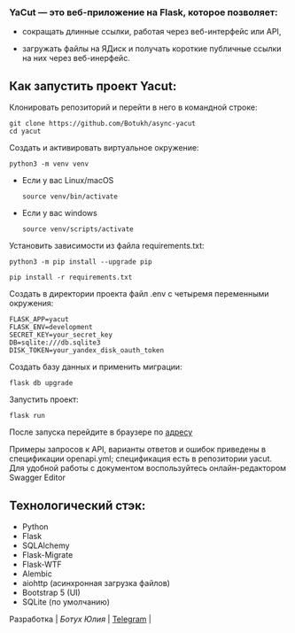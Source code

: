 ### YaCut — это веб-приложение на Flask, которое позволяет:

- сокращать длинные ссылки, работая через веб-интерфейс или API,

- загружать файлы на ЯДиск и получать короткие публичные ссылки на них через веб-инерфейс.


## Как запустить проект Yacut:

Клонировать репозиторий и перейти в него в командной строке:

```
git clone https://github.com/Botukh/async-yacut
cd yacut
```
Cоздать и активировать виртуальное окружение:

```
python3 -m venv venv
```

* Если у вас Linux/macOS

    ```
    source venv/bin/activate
    ```

* Если у вас windows

    ```
    source venv/scripts/activate
    ```

Установить зависимости из файла requirements.txt:

```
python3 -m pip install --upgrade pip
```

```
pip install -r requirements.txt
```

Создать в директории проекта файл .env с четыремя переменными окружения:

```
FLASK_APP=yacut
FLASK_ENV=development
SECRET_KEY=your_secret_key
DB=sqlite:///db.sqlite3
DISK_TOKEN=your_yandex_disk_oauth_token
```

Создать базу данных и применить миграции:

```
flask db upgrade
```

Запустить проект:

```
flask run
```
После запуска перейдите в браузере по [адресу](http://127.0.0.1:5000/)

Примеры запросов к API, варианты ответов и ошибок приведены в спецификации openapi.yml; спецификация есть в репозитории yacut. 
Для удобной работы с документом воспользуйтесь онлайн-редактором Swagger Editor

## Технологический стэк:

 - Python
 - Flask
 - SQLAlchemy
 - Flask-Migrate
 - Flask-WTF
 - Alembic
 - aiohttp (асинхронная загрузка файлов)
 - Bootstrap 5 (UI)
 - SQLite (по умолчанию)

  Разработка      | *Ботух Юлия*     | [Telegram](https://t.me/botuh) |
